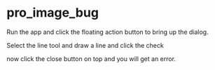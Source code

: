 # pro_image_bug

Run the app and click the floating action button to bring up the dialog.

Select the line tool and draw a line and click the check

now click the close button on top and you will get an error.
